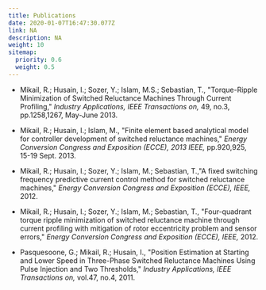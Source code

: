 ```yaml
---
title: Publications
date: 2020-01-07T16:47:30.077Z
link: NA
description: NA
weight: 10
sitemap:
  priority: 0.6
  weight: 0.5
---
```

<!--

This page represents the landing page for "publications" section. It is also shown under the homepage header for "publications". It should be therefore relatively short and sweet.

\-->


* Mikail, R.; Husain, I.; Sozer, Y.; Islam, M.S.; Sebastian, T., "Torque-Ripple Minimization of Switched Reluctance Machines Through Current Profiling," *Industry Applications, IEEE Transactions on,* 49, no.3, pp.1258,1267, May-June 2013.

* Mikail, R.; Husain, I.; Islam, M., "Finite element based analytical model for controller development of switched reluctance machines," *Energy Conversion Congress and Exposition (ECCE), 2013 IEEE,* pp.920,925, 15-19 Sept. 2013.

* Mikail, R.; Husain, I.; Sozer, Y.; Islam, M.; Sebastian, T.,"A fixed switching frequency predictive current control method for switched reluctance machines," *Energy Conversion Congress and Exposition (ECCE), IEEE,* 2012.

* Mikail, R.; Husain, I.; Sozer, Y.; Islam, M.; Sebastian, T., "Four-quadrant torque ripple minimization of switched reluctance machine through current profiling with mitigation of rotor eccentricity problem and sensor errors," *Energy Conversion Congress and Exposition (ECCE), IEEE,* 2012.

* Pasquesoone, G.; Mikail, R.; Husain, I., "Position Estimation at Starting and Lower Speed in Three-Phase Switched Reluctance Machines Using Pulse Injection and Two Thresholds," *Industry Applications, IEEE Transactions on,* vol.47, no.4, 2011.


